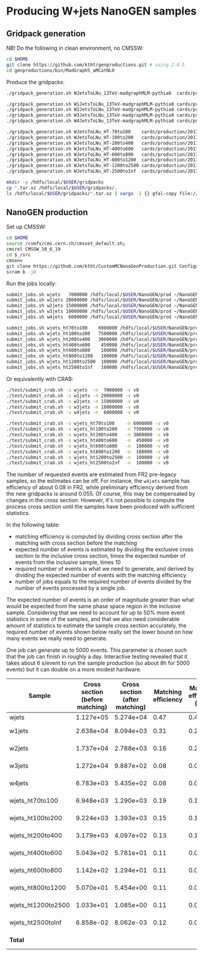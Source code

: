 # Producing W+jets NanoGEN samples

## Gridpack generation

NB! Do the following in clean environment, no CMSSW:

```bash
cd $HOME
git clone https://github.com/ktht/genproductions.git # using 2.6.5
cd genproductions/bin/MadGraph5_aMCatNLO
```

Produce the gridpacks:

```bash
./gridpack_generation.sh WJetsToLNu_13TeV-madgraphMLM-pythia8  cards/production/2017/13TeV/WJetsToLNu/WJetsToLNu_13TeV-madgraphMLM-pythia8 slurm

./gridpack_generation.sh W1JetsToLNu_13TeV-madgraphMLM-pythia8 cards/production/2017/13TeV/WJetsToLNu/W1JetsToLNu_13TeV-madgraphMLM-pythia8 slurm
./gridpack_generation.sh W2JetsToLNu_13TeV-madgraphMLM-pythia8 cards/production/2017/13TeV/WJetsToLNu/W2JetsToLNu_13TeV-madgraphMLM-pythia8 slurm
./gridpack_generation.sh W3JetsToLNu_13TeV-madgraphMLM-pythia8 cards/production/2017/13TeV/WJetsToLNu/W3JetsToLNu_13TeV-madgraphMLM-pythia8 slurm
./gridpack_generation.sh W4JetsToLNu_13TeV-madgraphMLM-pythia8 cards/production/2017/13TeV/WJetsToLNu/W4JetsToLNu_13TeV-madgraphMLM-pythia8 slurm

./gridpack_generation.sh WJetsToLNu_HT-70to100    cards/production/2017/13TeV/WJets_HT_LO_MLM/WJetsToLNu_HT-70to100 slurm
./gridpack_generation.sh WJetsToLNu_HT-100to200   cards/production/2017/13TeV/WJets_HT_LO_MLM/WJetsToLNu_HT-100to200 slurm
./gridpack_generation.sh WJetsToLNu_HT-200to400   cards/production/2017/13TeV/WJets_HT_LO_MLM/WJetsToLNu_HT-200to400 slurm
./gridpack_generation.sh WJetsToLNu_HT-400to600   cards/production/2017/13TeV/WJets_HT_LO_MLM/WJetsToLNu_HT-400to600 slurm
./gridpack_generation.sh WJetsToLNu_HT-600to800   cards/production/2017/13TeV/WJets_HT_LO_MLM/WJetsToLNu_HT-600to800 slurm
./gridpack_generation.sh WJetsToLNu_HT-800to1200  cards/production/2017/13TeV/WJets_HT_LO_MLM/WJetsToLNu_HT-800to1200 slurm
./gridpack_generation.sh WJetsToLNu_HT-1200to2500 cards/production/2017/13TeV/WJets_HT_LO_MLM/WJetsToLNu_HT-1200to2500 slurm
./gridpack_generation.sh WJetsToLNu_HT-2500toInf  cards/production/2017/13TeV/WJets_HT_LO_MLM/WJetsToLNu_HT-2500toInf slurm

mkdir -p /hdfs/local/$USER/gridpacks
cp *.tar.xz /hdfs/local/$USER/gridpacks/.
ls /hdfs/local/$USER/gridpacks/*.tar.xz | xargs -I {} gfal-copy file://{} gsiftp://$SERVER:$PORT/cms/store/user/$CRAB_USERNAME/gridpacks
```

## NanoGEN production

Set up CMSSW:

```bash
cd $HOME
source /cvmfs/cms.cern.ch/cmsset_default.sh;
cmsrel CMSSW_10_6_19
cd $_/src
cmsenv
git clone https://github.com/ktht/CustomMCNanoGenProduction.git Configuration/CustomNanoGEN
scram b -j8
```

Run the jobs locally:

```bash
submit_jobs.sh wjets   7000000 /hdfs/local/$USER/NanoGEN/prod ~/NanoGEN/log
submit_jobs.sh w1jets 20000000 /hdfs/local/$USER/NanoGEN/prod ~/NanoGEN/log
submit_jobs.sh w2jets 15000000 /hdfs/local/$USER/NanoGEN/prod ~/NanoGEN/log
submit_jobs.sh w3jets 10000000 /hdfs/local/$USER/NanoGEN/prod ~/NanoGEN/log
submit_jobs.sh w4jets  6000000 /hdfs/local/$USER/NanoGEN/prod ~/NanoGEN/log

submit_jobs.sh wjets_ht70to100    6000000 /hdfs/local/$USER/NanoGEN/prod ~/NanoGEN/log
submit_jobs.sh wjets_ht100to200   7500000 /hdfs/local/$USER/NanoGEN/prod ~/NanoGEN/log
submit_jobs.sh wjets_ht200to400   3000000 /hdfs/local/$USER/NanoGEN/prod ~/NanoGEN/log
submit_jobs.sh wjets_ht400to600    450000 /hdfs/local/$USER/NanoGEN/prod ~/NanoGEN/log
submit_jobs.sh wjets_ht600to800    100000 /hdfs/local/$USER/NanoGEN/prod ~/NanoGEN/log
submit_jobs.sh wjets_ht800to1200   100000 /hdfs/local/$USER/NanoGEN/prod ~/NanoGEN/log
submit_jobs.sh wjets_ht1200to2500  100000 /hdfs/local/$USER/NanoGEN/prod ~/NanoGEN/log
submit_jobs.sh wjets_ht2500toInf   100000 /hdfs/local/$USER/NanoGEN/prod ~/NanoGEN/log
``````

Or equivalently with CRAB:

```bash
./test/submit_crab.sh -s wjets  -n  7000000 -v v0
./test/submit_crab.sh -s w1jets -n 20000000 -v v0
./test/submit_crab.sh -s w2jets -n 15000000 -v v0
./test/submit_crab.sh -s w3jets -n 10000000 -v v0
./test/submit_crab.sh -s w4jets -n  6000000 -v v0

./test/submit_crab.sh -s wjets_ht70to100    -n 6000000 -v v0
./test/submit_crab.sh -s wjets_ht100to200   -n 7500000 -v v0
./test/submit_crab.sh -s wjets_ht200to400   -n 3000000 -v v0
./test/submit_crab.sh -s wjets_ht400to600   -n  450000 -v v0
./test/submit_crab.sh -s wjets_ht600to800   -n  100000 -v v0
./test/submit_crab.sh -s wjets_ht800to1200  -n  100000 -v v0
./test/submit_crab.sh -s wjets_ht1200to2500 -n  100000 -v v0
./test/submit_crab.sh -s wjets_ht2500toInf  -n  100000 -v v0
```

The number of requested events are estimated from FR2 pre-legacy samples, so the estimates can be off.
For instance, the `w4jets` sample has efficiency of about  0.08 in FR2, while preliminary efficiency
derived from the new gridpacks is around 0.055. Of course, this may be compensated by changes in
the cross section. However, it's not possible to compute the process cross section until the samples
have been produced with sufficient statistics.

In the following table:

- matching efficiency is computed by dividing cross section after the matching with cross section before the matching
- expected number of events is estimated by dividing the exclusive cross section to the inclusive cross section, times the expected number of events from the inclusive sample, times 10
- required number of events is what we need to generate, and derived by dividing the expected number of events with the matching efficiency
- number of jobs equals to the required number of events divided by the number of events processed by a single job.

The expected number of events is an order of magnitude greater than what would be expected from
the same phase space region in the inclusive sample. Considering that we need to account for up
to 50% more event statistics in some of the samples, and that we also need considerable amount of
statistics to estimate the sample cross section accurately, the required number of events shown
below really set the lower bound on how many events we really need to generate.

One job can generate up to 5000 events. This parameter is chosen such that the job can finish in
roughly a day. Interactive testing revealed that it takes about 6 s/event to run the sample
production (so about 8h for 5000 events) but it can double on a more modest hardware.

<table>
<thead>
  <tr>
    <th>Sample</th>
    <th>Cross section<br>(before matching)</th>
    <th>Cross section<br>(after matching)</th>
    <th>Matching<br>efficiency</th>
    <th>Matching<br>efficiency<br>(new)</th>
    <th>Expected<br># events</th>
    <th>Previous<br># events</th>
    <th>Required<br># events</th>
    <th># jobs</th>
  </tr>
</thead>
<tbody>
  <tr>
    <td>wjets</td>
    <td>1.127e+05</td>
    <td>5.274e+04</td>
    <td>0.47</td>
    <td>0.415</td>
    <td>3e6</td>
    <td>3e6 (1x)</td>
    <td>6.4e6</td>
    <td>1283</td>
  </tr>
  <tr>
    <td>w1jets</td>
    <td>2.638e+04</td>
    <td>8.094e+03</td>
    <td>0.31</td>
    <td>0.24</td>
    <td>4.6e6</td>
    <td>5e5 (9.2x)</td>
    <td>1.5e7</td>
    <td>3002</td>
  </tr>
  <tr>
    <td>w2jets</td>
    <td>1.737e+04</td>
    <td>2.788e+03</td>
    <td>0.16</td>
    <td>0.2</td>
    <td>1.6e6</td>
    <td>3e5 (5.3x)</td>
    <td>9.9e6</td>
    <td>1977</td>
  </tr>
  <tr>
    <td>w3jets</td>
    <td>1.272e+04</td>
    <td>9.887e+02</td>
    <td>0.08</td>
    <td>0.08</td>
    <td>5.6e5</td>
    <td>2e5 (2.8x)</td>
    <td>7.2e6</td>
    <td>1448</td>
  </tr>
  <tr>
    <td>w4jets</td>
    <td>6.783e+03</td>
    <td>5.435e+02</td>
    <td>0.08</td>
    <td>0.055</td>
    <td>3.1e5</td>
    <td>1e5 (3.1x)</td>
    <td>3.9e6</td>
    <td>772</td>
  </tr>
  <tr>
    <td>wjets_ht70to100</td>
    <td>6.948e+03</td>
    <td>1.290e+03</td>
    <td>0.19</td>
    <td>0.145</td>
    <td>7.3e5</td>
    <td>1e6 (0.73x)</td>
    <td>4e6</td>
    <td>791</td>
  </tr>
  <tr>
    <td>wjets_ht100to200</td>
    <td>9.224e+03</td>
    <td>1.393e+03</td>
    <td>0.15</td>
    <td>0.125</td>
    <td>8e5</td>
    <td>1e6 (0.8x)</td>
    <td>5.2e6</td>
    <td>1050</td>
  </tr>
  <tr>
    <td>wjets_ht200to400</td>
    <td>3.179e+03</td>
    <td>4.097e+02</td>
    <td>0.13</td>
    <td>0.125</td>
    <td>2.3e5</td>
    <td>5e5 (0.46x)</td>
    <td>1.8e6</td>
    <td>362</td>
  </tr>
  <tr>
    <td>wjets_ht400to600</td>
    <td>5.043e+02</td>
    <td>5.781e+01</td>
    <td>0.11</td>
    <td>0.08</td>
    <td>3.3e4</td>
    <td>2.5e5 (0.13x)</td>
    <td>2.9e5</td>
    <td>58</td>
  </tr>
  <tr>
    <td>wjets_ht600to800</td>
    <td>1.142e+02</td>
    <td>1.294e+01</td>
    <td>0.11</td>
    <td>0.095</td>
    <td>7.4e3</td>
    <td>1e5 (0.07x)</td>
    <td>6.5e4</td>
    <td>13</td>
  </tr>
  <tr>
    <td>wjets_ht800to1200</td>
    <td>5.070e+01</td>
    <td>5.454e+00</td>
    <td>0.11</td>
    <td>0.07</td>
    <td>3.1e3</td>
    <td>1e5 (0.03x)</td>
    <td>2.9e4</td>
    <td>6</td>
  </tr>
  <tr>
    <td>wjets_ht1200to2500</td>
    <td>1.033e+01</td>
    <td>1.085e+00</td>
    <td>0.11</td>
    <td>0.06</td>
    <td>6.2e2</td>
    <td>1e5 (0.01x)</td>
    <td>5.9e3</td>
    <td>2</td>
  </tr>
  <tr>
    <td>wjets_ht2500toInf</td>
    <td>6.858e-02</td>
    <td>8.062e-03</td>
    <td>0.12</td>
    <td>0.095</td>
    <td>4.6e0</td>
    <td>1e5 (~0x)</td>
    <td>3.9e1</td>
    <td>1</td>
  </tr>
  <tr>
    <td><b>Total</b></td>
    <td></td>
    <td></td>
    <td></td>
    <td></td>
    <td><b>1.2e7</b></td>
    <td><b>7.3e5 (16x)</b></td>
    <td><b>5.4e7</b></td>
    <td><b>10765</b></td>
  </tr>
</tbody>
</table>
